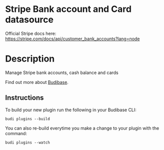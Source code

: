 # Stripe Bank account and Card datasource

Official Stripe docs here: https://stripe.com/docs/api/customer_bank_accounts?lang=node

# Description
Manage Stripe bank accounts, cash balance and cards

Find out more about [Budibase](https://github.com/Budibase/budibase).

## Instructions

To build your new  plugin run the following in your Budibase CLI:
```
budi plugins --build
```

You can also re-build everytime you make a change to your plugin with the command:
```
budi plugins --watch
```
